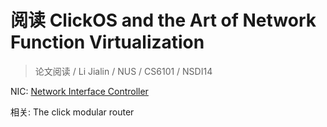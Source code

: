 # 阅读 ClickOS and the Art of Network Function Virtualization

> 论文阅读 / Li Jialin / NUS / CS6101 / NSDI14

NIC: [Network Interface Controller](https://en.wikipedia.org/wiki/Network_interface_controller)

相关: The click modular router